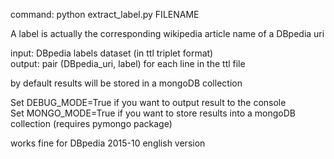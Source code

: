 command: python extract_label.py FILENAME

A label is actually the corresponding wikipedia article name of a DBpedia uri  
  
input: DBpedia labels dataset (in ttl triplet format)  
output: pair (DBpedia_uri, label) for each line in the ttl file

by default results will be stored in a mongoDB collection

Set DEBUG_MODE=True if you want to output result to the console  
Set MONGO_MODE=True if you want to store results into a mongoDB collection (requires pymongo package)  
  
works fine for DBpedia 2015-10 english version
